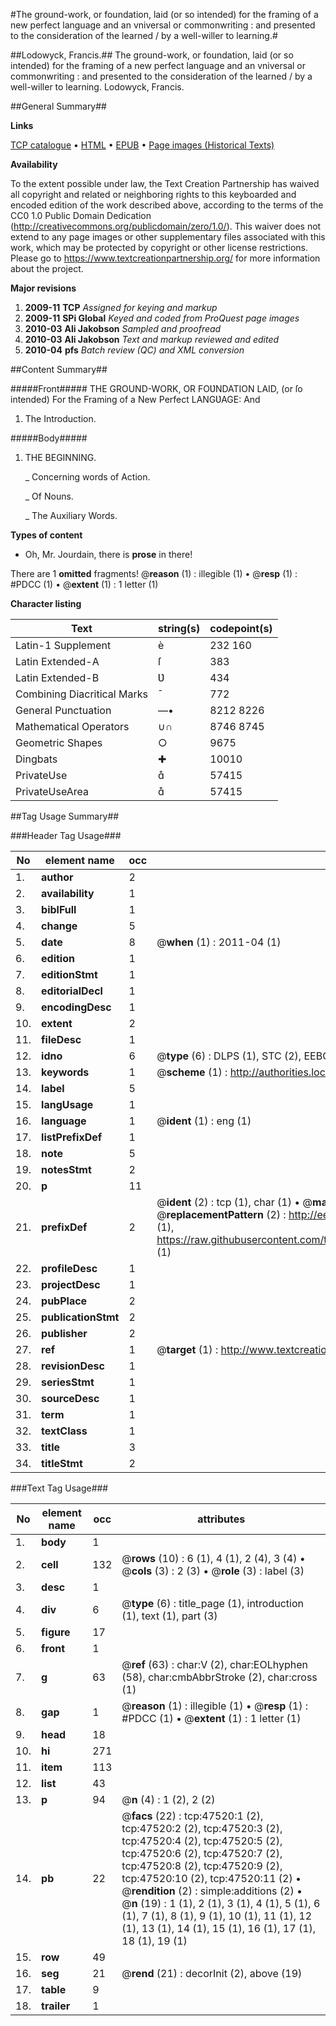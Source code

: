 #The ground-work, or foundation, laid (or so intended) for the framing of a new perfect language and an vniversal or commonwriting : and presented to the consideration of the learned / by a well-willer to learning.#

##Lodowyck, Francis.##
The ground-work, or foundation, laid (or so intended) for the framing of a new perfect language and an vniversal or commonwriting : and presented to the consideration of the learned / by a well-willer to learning.
Lodowyck, Francis.

##General Summary##

**Links**

[TCP catalogue](http://www.ota.ox.ac.uk/tcp/)  • 
[HTML](http://tei.it.ox.ac.uk/tcp/Texts-HTML/free/A48/A48947.html)  • 
[EPUB](http://tei.it.ox.ac.uk/tcp/Texts-EPUB/free/A48/A48947.epub) • 
[Page images (Historical Texts)](https://historicaltexts.jisc.ac.uk/eebo-11342984e)

**Availability**

To the extent possible under law, the Text Creation Partnership has waived all copyright and related or neighboring rights to this keyboarded and encoded edition of the work described above, according to the terms of the CC0 1.0 Public Domain Dedication (http://creativecommons.org/publicdomain/zero/1.0/). This waiver does not extend to any page images or other supplementary files associated with this work, which may be protected by copyright or other license restrictions. Please go to https://www.textcreationpartnership.org/ for more information about the project.

**Major revisions**

1. __2009-11__ __TCP__ *Assigned for keying and markup*
1. __2009-11__ __SPi Global__ *Keyed and coded from ProQuest page images*
1. __2010-03__ __Ali Jakobson__ *Sampled and proofread*
1. __2010-03__ __Ali Jakobson__ *Text and markup reviewed and edited*
1. __2010-04__ __pfs__ *Batch review (QC) and XML conversion*

##Content Summary##

#####Front#####
THE GROUND-WORK, OR FOƲNDATION LAID, (or ſo intended) For the Framing of a New Perfect LANGƲAGE: And
1. The Introduction.

#####Body#####

1. THE BEGINNING.

    _ Concerning words of Action.

    _ Of Nouns.

    _ The Auxiliary Words.

**Types of content**

  * Oh, Mr. Jourdain, there is **prose** in there!

There are 1 **omitted** fragments! 
 @__reason__ (1) : illegible (1)  •  @__resp__ (1) : #PDCC (1)  •  @__extent__ (1) : 1 letter (1)

**Character listing**


|Text|string(s)|codepoint(s)|
|---|---|---|
|Latin-1 Supplement|è |232 160|
|Latin Extended-A|ſ|383|
|Latin Extended-B|Ʋ|434|
|Combining             Diacritical Marks|̄|772|
|General Punctuation|—•|8212 8226|
|Mathematical Operators|∪∩|8746 8745|
|Geometric Shapes|○|9675|
|Dingbats|✚|10010|
|PrivateUse||57415|
|PrivateUseArea||57415|

##Tag Usage Summary##

###Header Tag Usage###

|No|element name|occ|attributes|
|---|---|---|---|
|1.|__author__|2||
|2.|__availability__|1||
|3.|__biblFull__|1||
|4.|__change__|5||
|5.|__date__|8| @__when__ (1) : 2011-04 (1)|
|6.|__edition__|1||
|7.|__editionStmt__|1||
|8.|__editorialDecl__|1||
|9.|__encodingDesc__|1||
|10.|__extent__|2||
|11.|__fileDesc__|1||
|12.|__idno__|6| @__type__ (6) : DLPS (1), STC (2), EEBO-CITATION (1), OCLC (1), VID (1)|
|13.|__keywords__|1| @__scheme__ (1) : http://authorities.loc.gov/ (1)|
|14.|__label__|5||
|15.|__langUsage__|1||
|16.|__language__|1| @__ident__ (1) : eng (1)|
|17.|__listPrefixDef__|1||
|18.|__note__|5||
|19.|__notesStmt__|2||
|20.|__p__|11||
|21.|__prefixDef__|2| @__ident__ (2) : tcp (1), char (1)  •  @__matchPattern__ (2) : ([0-9\-]+):([0-9IVX]+) (1), (.+) (1)  •  @__replacementPattern__ (2) : http://eebo.chadwyck.com/downloadtiff?vid=$1&page=$2 (1), https://raw.githubusercontent.com/textcreationpartnership/Texts/master/tcpchars.xml#$1 (1)|
|22.|__profileDesc__|1||
|23.|__projectDesc__|1||
|24.|__pubPlace__|2||
|25.|__publicationStmt__|2||
|26.|__publisher__|2||
|27.|__ref__|1| @__target__ (1) : http://www.textcreationpartnership.org/docs/. (1)|
|28.|__revisionDesc__|1||
|29.|__seriesStmt__|1||
|30.|__sourceDesc__|1||
|31.|__term__|1||
|32.|__textClass__|1||
|33.|__title__|3||
|34.|__titleStmt__|2||


###Text Tag Usage###

|No|element name|occ|attributes|
|---|---|---|---|
|1.|__body__|1||
|2.|__cell__|132| @__rows__ (10) : 6 (1), 4 (1), 2 (4), 3 (4)  •  @__cols__ (3) : 2 (3)  •  @__role__ (3) : label (3)|
|3.|__desc__|1||
|4.|__div__|6| @__type__ (6) : title_page (1), introduction (1), text (1), part (3)|
|5.|__figure__|17||
|6.|__front__|1||
|7.|__g__|63| @__ref__ (63) : char:V (2), char:EOLhyphen (58), char:cmbAbbrStroke (2), char:cross (1)|
|8.|__gap__|1| @__reason__ (1) : illegible (1)  •  @__resp__ (1) : #PDCC (1)  •  @__extent__ (1) : 1 letter (1)|
|9.|__head__|18||
|10.|__hi__|271||
|11.|__item__|113||
|12.|__list__|43||
|13.|__p__|94| @__n__ (4) : 1 (2), 2 (2)|
|14.|__pb__|22| @__facs__ (22) : tcp:47520:1 (2), tcp:47520:2 (2), tcp:47520:3 (2), tcp:47520:4 (2), tcp:47520:5 (2), tcp:47520:6 (2), tcp:47520:7 (2), tcp:47520:8 (2), tcp:47520:9 (2), tcp:47520:10 (2), tcp:47520:11 (2)  •  @__rendition__ (2) : simple:additions (2)  •  @__n__ (19) : 1 (1), 2 (1), 3 (1), 4 (1), 5 (1), 6 (1), 7 (1), 8 (1), 9 (1), 10 (1), 11 (1), 12 (1), 13 (1), 14 (1), 15 (1), 16 (1), 17 (1), 18 (1), 19 (1)|
|15.|__row__|49||
|16.|__seg__|21| @__rend__ (21) : decorInit (2), above (19)|
|17.|__table__|9||
|18.|__trailer__|1||
